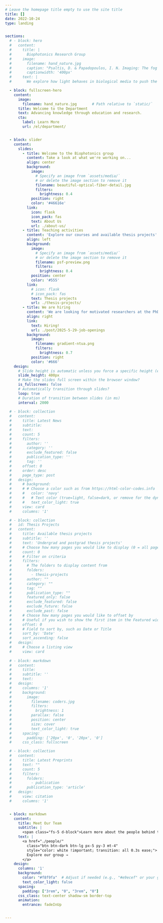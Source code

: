 ```yaml
---
# Leave the homepage title empty to use the site title
title: []
date: 2022-10-24
type: landing


sections:
  # - block: hero
  #   content:
  #     title: |
  #       Biophotonics Research Group
  #     image:
  #       filename: hand_nature.jpg
  #       caption: "Psaltis, D. & Papadopoulos, I. N. Imaging: The fog clears. Nature 491, 197–198 (2012)"
  #       captionwidth: '400px'
  #     text: |
  #       We explore how light behaves in biological media to push the limits of biomedical imaging and sensing. Our research spans wavefront shaping, multiphoton microscopy, and **miniature biosensing technologies** designed for integration into everyday consumer devices.

  - block: fullscreen-hero
    content:
      image: 
        filename: hand_nature.jpg       # Path relative to `static/`
      title: Welcome to the Department
      text: Advancing knowledge through education and research.
      cta:
        label: Learn More
        url: /el/department/


  - block: slider
    content:
      slides:
        - title: Welcome to the Biophotonics group
          content: Take a look at what we're working on...
          align: center
          background:
            image:
              # Specify an image from `assets/media/`
              # or delete the image section to remove it
              filename: beautiful-optical-fiber-detail.jpg
              filters:
                brightness: 0.4
            position: right
            color: '#46616e'
          link:
            icon: flask
            icon_pack: fas
            text: About Us
            url: ./about-us/
        - title: Teaching activities
          content: 'Explore our courses and available thesis projects'
          align: left
          background:
            image:
              # Specify an image from `assets/media/`
              # or delete the image section to remove it
              filename: psf-preview.png
              filters:
                brightness: 0.4
            position: center
            color: '#555'
          link:
            # icon: flask
            # icon_pack: fas
            text: Thesis projects
            url: ./thesis-projects/
        - title: We are hiring
          content: 'We are looking for motivated researchers at the PhD or PostDoc level'
          align: right
          link:
            text: Hiring!
            url: ./post/2025-5-29-job-openings
          background:
            image:
              filename: gradient-ntua.png
              filters:
                brightness: 0.7
            position: right
            color: '#666'
    design:
      # Slide height is automatic unless you force a specific height (e.g. '400px')
      slide_height: 400px
      # Make the slides full screen within the browser window?
      is_fullscreen: false
      # Automatically transition through slides?
      loop: true
      # Duration of transition between slides (in ms)
      interval: 2000
  
  # - block: collection
  #   content:
  #     title: Latest News
  #     subtitle:
  #     text:
  #     count: 5
  #     filters:
  #       author: ''
  #       category: ''
  #       exclude_featured: false
  #       publication_type: ''
  #       tag: ''
  #     offset: 0
  #     order: desc
  #     page_type: post
  #   design:
  #     # background:
  #     # # Choose a color such as from https://html-color-codes.info
  #     #   color: 'navy'
  #     #   # Text color (true=light, false=dark, or remove for the dynamic theme color).
  #     #   text_color_light: true
  #     view: card
  #     columns: '1'

  # - block: collection
  #   id: Thesis Projects
  #   content:
  #     title: Available thesis projects
  #     subtitle: ''
  #     text: 'Undergrad and postgrad thesis projects'
  #     # Choose how many pages you would like to display (0 = all pages)
  #     count: 0
  #     # Filter on criteria
  #     filters:
  #       # The folders to display content from
  #       folders:
  #         - thesis-projects
  #       author: ""
  #       category: ""
  #       tag: ""
  #       publication_type: ""
  #       featured_only: false
  #       exclude_featured: false
  #       exclude_future: false
  #       exclude_past: false
  #     # Choose how many pages you would like to offset by
  #     # Useful if you wish to show the first item in the Featured widget
  #     offset: 0
  #     # Field to sort by, such as Date or Title
  #     sort_by: 'Date'
  #     sort_ascending: false
  #   design:
  #     # Choose a listing view
  #     view: card
  
  # - block: markdown
  #   content:
  #     title:
  #     subtitle: ''
  #     text:
  #   design:
  #     columns: '1'
  #     background:
  #       image: 
  #         filename: coders.jpg
  #         filters:
  #           brightness: 1
  #         parallax: false
  #         position: center
  #         size: cover
  #         text_color_light: true
  #     spacing:
  #       padding: ['20px', '0', '20px', '0']
  #     css_class: fullscreen

  # - block: collection
  #   content:
  #     title: Latest Preprints
  #     text: ""
  #     count: 5
  #     filters:
  #       folders:
  #         - publication
  #       publication_type: 'article'
  #   design:
  #     view: citation
  #     columns: '1'


  - block: markdown
    content:
      title: Meet Our Team
      subtitle: |
        <span class="fs-5 d-block">Learn more about the people behind the research</span>
      text: |
        <a href="./people/" 
          class="btn btn-dark btn-lg px-5 py-3 mt-4" 
          style="color: white !important; transition: all 0.3s ease;">
          Explore our group →
        </a>
    design:
      columns: '1'
      background:
        color: "#f8f9fa"  # Adjust if needed (e.g., "#e9ecef" or your gray tone)
        text_color_light: false
      spacing:
        padding: ["3rem", "0", "3rem", "0"]
      css_class: text-center shadow-sm border-top
      animation:
        entrance: fadeInUp


---
```

